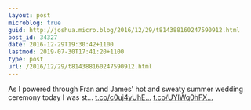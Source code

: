 ```yaml
---
layout: post
microblog: true
guid: http://joshua.micro.blog/2016/12/29/t814388160247590912.html
post_id: 34327
date: 2016-12-29T19:30:42+1100
lastmod: 2019-07-30T17:41:20+1100
type: post
url: /2016/12/29/t814388160247590912.html
---
```

As I powered through Fran and James' hot and sweaty summer wedding ceremony today I was st… [t.co/c0uj4yUhE...](https://t.co/c0uj4yUhE7) [t.co/UYlWq0hFX...](https://t.co/UYlWq0hFXo)
